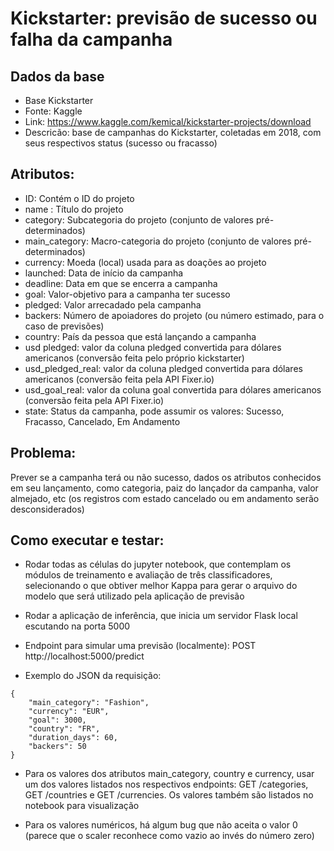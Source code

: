 # Kickstarter: previsão de sucesso ou falha da campanha

## Dados da base
- Base Kickstarter
- Fonte: Kaggle
- Link: https://www.kaggle.com/kemical/kickstarter-projects/download
- Descricão: base de campanhas do Kickstarter, coletadas em 2018, com seus respectivos status (sucesso ou fracasso)

## Atributos:
- ID: Contém o ID do projeto
- name : Título do projeto
- category: Subcategoria do projeto (conjunto de valores pré-determinados)
- main_category: Macro-categoria do projeto (conjunto de valores pré-determinados)
- currency: Moeda (local) usada para as doações ao projeto
- launched: Data de início da campanha
- deadline: Data em que se encerra a campanha
- goal: Valor-objetivo para a campanha ter sucesso
- pledged: Valor arrecadado pela campanha
- backers: Número de apoiadores do projeto (ou número estimado, para o caso de previsões)
- country: País da pessoa que está lançando a campanha
- usd pledged: valor da coluna pledged convertida para dólares americanos (conversão feita pelo próprio kickstarter)
- usd_pledged_real: valor da coluna pledged convertida para dólares americanos (conversão feita pela API Fixer.io)
- usd_goal_real: valor da coluna goal convertida para dólares americanos (conversão feita pela API Fixer.io)
- state: Status da campanha, pode assumir os valores: Sucesso, Fracasso, Cancelado, Em Andamento

## Problema:
Prever se a campanha terá ou não sucesso, dados os atributos conhecidos em seu lançamento, como categoria, paiz do lançador da campanha, valor almejado, etc (os registros com estado cancelado ou em andamento serão desconsiderados)

## Como executar e testar:

- Rodar todas as células do jupyter notebook, que contemplam os módulos de treinamento e avaliação 
de três classificadores, selecionando o que obtiver melhor Kappa para gerar o arquivo do modelo que
será utilizado pela aplicação de previsão 

- Rodar a aplicação de inferência, que inicia um servidor Flask local escutando na porta 5000

- Endpoint para simular uma previsão (localmente): POST http://localhost:5000/predict

- Exemplo do JSON da requisição:

```
{
    "main_category": "Fashion",
    "currency": "EUR",
    "goal": 3000,
    "country": "FR",
	"duration_days": 60,
	"backers": 50
}
```

- Para os valores dos atributos main_category, country e currency, usar um dos valores listados 
nos respectivos endpoints: GET /categories, GET /countries e GET /currencies. Os valores também
são listados no notebook para visualização

- Para os valores numéricos, há algum bug que não aceita o valor 0 (parece que o scaler reconhece 
como vazio ao invés do número zero)





